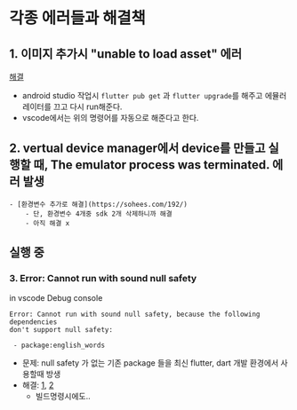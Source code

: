 # 각종 에러들과 해결책
## 1. 이미지 추가시 "unable to load asset" 에러
[해결](https://security-nanglam.tistory.com/479)
- android studio 작업시 ``flutter pub get`` 과 ``flutter upgrade``를 해주고 에뮬러레이터를 끄고 다시 run해준다.
- vscode에서는 위의 명령어를 자동으로 해준다고 한다.
## 2. vertual device manager에서 device를 만들고 실행할 때, The emulator process was terminated. 에러 발생
    - [환경변수 추가로 해결](https://sohees.com/192/)
        - 단, 환경변수 4개중 sdk 2개 삭제하니까 해결
        - 아직 해결 x 


## 실행 중
### 3. Error: Cannot run with sound null safety
in vscode Debug console
```
Error: Cannot run with sound null safety, because the following dependencies
don't support null safety:

 - package:english_words

```
- 문제: null safety 가 없는 기존 package 들을 최신 flutter, dart 개발 환경에서 사용할때 방생
- 해결: [1](https://calvinjmkim.tistory.com/66), [2](https://jeremyko.blogspot.com/2021/04/flutter-using-mixed-null-safety-for.html)
    - 빌드명령시에도.. 